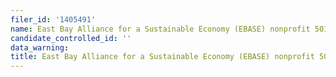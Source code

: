 ```yaml
---
filer_id: '1405491'
name: East Bay Alliance for a Sustainable Economy (EBASE) nonprofit 501(c)(3)
candidate_controlled_id: ''
data_warning:
title: East Bay Alliance for a Sustainable Economy (EBASE) nonprofit 501(c)(3)
---
```

